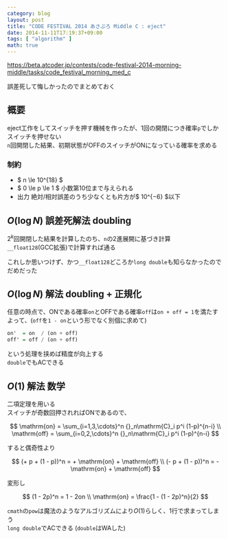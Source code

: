 ```yaml
---
category: blog
layout: post
title: "CODE FESTIVAL 2014 あさぷろ Middle C : eject"
date: 2014-11-11T17:19:37+09:00
tags: [ "algorithm" ]
math: true
---
```


<https://beta.atcoder.jp/contests/code-festival-2014-morning-middle/tasks/code_festival_morning_med_c>

誤差死して悔しかったのでまとめておく

<!-- more -->

## 概要
eject工作をしてスイッチを押す機械を作ったが、1回の開閉につき確率`p`でしかスイッチを押せない  
`n`回開閉した結果、初期状態がOFFのスイッチがONになっている確率を求める

### 制約
-   $ n \le 10^{18} $
-   $ 0 \le p \le 1 $ 小数第10位まで与えられる
-   出力 絶対/相対誤差のうち少なくとも片方が$ 10^{−6} $以下

## $O(\log{N})$ 誤差死解法 doubling
$2^k$回開閉した結果を計算したのち、`n`の2進展開に基づき計算  
`__float128`(GCC拡張)で計算すれば通る

これしか思いつけず、かつ`__float128`どころか`long double`も知らなかったのでだめだった

## $O(\log{N})$ 解法 doubling + 正規化
任意の時点で、ONである確率`on`とOFFである確率`off`は`on + off = 1`を満たす
よって、(`off`を`1 - on`という形でなく別個に求めて)

``` haskell
on'  = on  / (on + off)
off' = off / (on + off)
```

という処理を挟めば精度が向上する  
`double`でもACできる

## $O(1)$ 解法 数学
二項定理を用いる  
スイッチが奇数回押されればONであるので、

$$
    \mathrm{on}  = \sum_{i=1,3,\cdots}^n {}_n\mathrm{C}_i p^i (1-p)^{n-i} \\
    \mathrm{off} = \sum_{i=0,2,\cdots}^n {}_n\mathrm{C}_i p^i (1-p)^{n-i}
$$

すると偶奇性より

$$
    (+ p + (1 - p))^n = + \mathrm{on} + \mathrm{off} \\
    (- p + (1 - p))^n = - \mathrm{on} + \mathrm{off}
$$

変形し

$$
    (1 - 2p)^n = 1 - 2on \\
    \mathrm{on} = \frac{1 - (1 - 2p)^n}{2}
$$

`cmath`の`pow`は魔法のようなアルゴリズムにより$O(1)$らしく、1行で求まってしまう  
`long double`でACできる (`double`はWAした)
